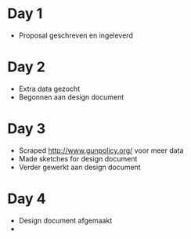 # Day 1
* Proposal geschreven en ingeleverd

# Day 2
* Extra data gezocht
* Begonnen aan design document

# Day 3
* Scraped http://www.gunpolicy.org/ voor meer data
* Made sketches for design document
* Verder gewerkt aan design document

# Day 4
* Design document afgemaakt
* 
